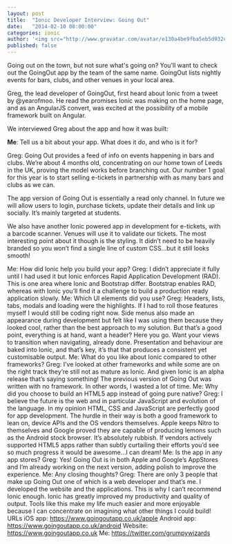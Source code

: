 ```yaml
---
layout: post
title:  "Ionic Developer Interview: Going Out"
date:   "2014-02-10 08:00:00"
categories: ionic
author: '<img src="http://www.gravatar.com/avatar/e130a4be9fba5eb5d932c813fbe3a58d?s=48&amp;d=mm" class="author-icon"><a href="http://twitter.com/maxlynch" target="_blank">@maxlynch</a>'
published: false
---
```


Going out on the town, but not sure what's going on? You'll want to check out the GoingOut app by the team of the same name. GoingOut lists nightly events for bars, clubs, and other venues in your local area.

Greg, the lead developer of GoingOut, first heard about Ionic from a tweet by @yearofmoo. He read the promises Ionic was making on the home page, and as an AngularJS convert, was excited at the possibility of a mobile framework built on Angular.

We interviewed Greg about the app and how it was built:

**Me**: Tell us a bit about your app. What does it do, and who is it for?

Greg: Going Out provides a feed of info on events happening in bars and clubs. We’re about 4 months old, concentrating on our home town of Leeds in the UK, proving the model works before branching out. Our number 1 goal for this year is to start selling e-tickets in partnership with as many bars and clubs as we can.

The app version of Going Out is essentially a read only channel. In future we will allow users to login, purchase tickets, update their details and link up socially. It’s mainly targeted at students.

We also have another Ionic powered app in development for e-tickets, with a barcode scanner. Venues will use it to validate our tickets. The most interesting point about it though is the styling. It didn’t need to be heavily branded so you won’t find a single line of custom CSS…but it still looks smooth!

Me: How did Ionic help you build your app?
Greg: I didn’t appreciate it fully until I had used it but Ionic enforces Rapid Application Development (RAD). This is one area where Ionic and Bootstrap differ. Bootstrap enables RAD, whereas with Ionic you’ll find it a challenge to build a production ready application slowly.
Me: Which UI elements did you use?
Greg: Headers, lists, tabs, modals and loading were the highlights. If I had to roll those features myself I would still be coding right now. Side menus also made an appearance during development but felt like I was using them because they looked cool, rather than the best approach to my solution.
But that’s a good point, everything is at hand, want a header? Here you go. Want your views to transition when navigating, already done. Presentation and behaviour are baked into Ionic, and that’s key, it’s that that produces a consistent yet customisable output.
Me: What do you like about Ionic compared to other frameworks?
Greg: I’ve looked at other frameworks and while some are on the right track they’re still not as mature as Ionic. And given Ionic is an alpha release that’s saying something!
The previous version of Going Out was written with no framework. In other words, I wasted a lot of time.
Me: Why did you choose to build an HTML5 app instead of going pure native?
Greg: I believe the future is the web and in particular JavaScript and evolution of the language.
In my opinion HTML, CSS and JavaScript are perfectly good for app development. The hurdle in their way is both a good framework to lean on, device APIs and the OS vendors themselves. 
Apple keeps Nitro to themselves and Google proved they are capable of producing lemons such as the Android stock browser. It’s absolutely rubbish. If vendors actively supported HTML5 apps rather than subtly curtailing their efforts you’d see so much progress it would be awesome...I can dream!
Me: Is the app in any app stores?
Greg: Yes! Going Out is in both Apple and Google’s AppStores and I’m already working on the next version, adding polish to improve the experience.
Me: Any closing thoughts?
Greg: There are only 3 people that make up Going Out one of which is a web developer and that’s me. I developed the website and the applications. This is why I can’t recommend Ionic enough. Ionic has greatly improved my productivity and quality of output. Tools like this make my life much easier and more enjoyable because I can concentrate on imagining what other things I could build!
URLs
iOS app: https://www.goingoutapp.co.uk/apple
Android app: https://www.goingoutapp.co.uk/android
Website: https://www.goingoutapp.co.uk
Me: https://twitter.com/grumpywizards


